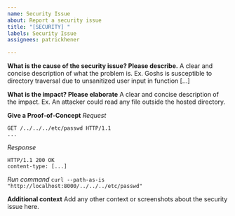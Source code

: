```yaml
---
name: Security Issue
about: Report a security issue
title: "[SECURITY] "
labels: Security Issue
assignees: patrickhener

---
```


**What is the cause of the security issue? Please describe.**
A clear and concise description of what the problem is. Ex. Goshs is susceptible to directory traversal due to unsanitized user input in function [...]

**What is the impact? Please elaborate**
A clear and concise description of the impact. Ex. An attacker could read any file outside the hosted directory.


**Give a Proof-of-Concept**
*Request*

```
GET /../../../etc/passwd HTTP/1.1
...
```

*Response*

```
HTTP/1.1 200 OK
content-type: [...]
```

*Run command*
`curl --path-as-is "http://localhost:8000/../../../etc/passwd"`

**Additional context**
Add any other context or screenshots about the security issue here.
